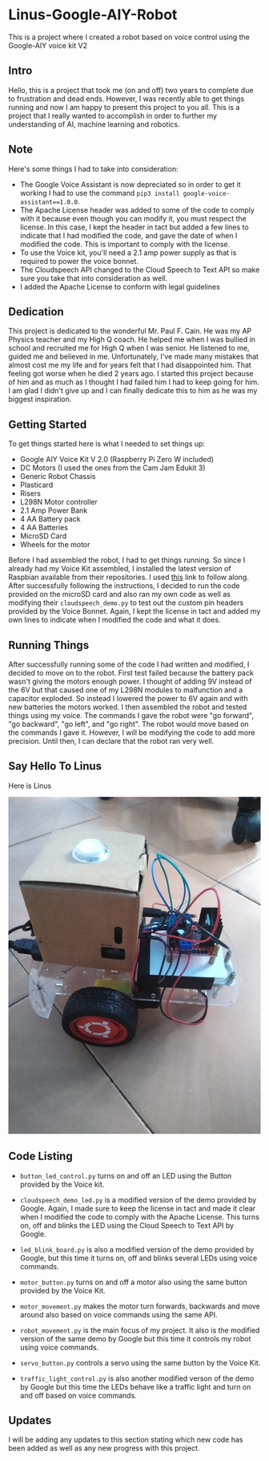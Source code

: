 # Linus-Google-AIY-Robot

This is a project where I created a robot based on voice control using the Google-AIY voice kit V2

## Intro

Hello, this is a project that took me (on and off) two years to complete due to frustration and dead ends. However, I was recently able to get things running and now I am happy to present this project to you all. This is a project that I really wanted to accomplish in order to further my understanding of AI, machine learning and robotics. 

## Note

Here's some things I had to take into consideration:

* The Google Voice Assistant is now depreciated so in order to get it working I had to use the command `pip3 install google-voice-assistant==1.0.0`.
* The Apache License header was added to some of the code to comply with it because even though you can modify it, you must respect the license. In this case, I kept the header in tact but added a few lines to indicate that I had modified the code, and gave the date of when I modified the code. This is important to comply with the license.
* To use the Voice kit, you'll need a 2.1 amp power supply as that is required to power the voice bonnet. 
* The Cloudspeech API changed to the Cloud Speech to Text API so make sure you take that into consideration as well.
* I added the Apache License to conform with legal guidelines

## Dedication

This project is dedicated to the wonderful Mr. Paul F. Cain. He was my AP Physics teacher and my High Q coach. He helped me when I was bullied in school and recruited me for High Q when I was senior. He listened to me, guided me and believed in me. Unfortunately, I've made many mistakes that almost cost me my life and for years felt that I had disappointed him. That feeling got worse when he died 2 years ago. I started this project because of him and as much as I thought I had failed him I had to keep going for him. I am glad I didn't give up and I can finally dedicate this to him as he was my biggest inspiration.

## Getting Started

To get things started here is what I needed to set things up:

* Google AIY Voice Kit V 2.0 (Raspberry Pi Zero W included)
* DC Motors (I used the ones from the Cam Jam Edukit 3)
* Generic Robot Chassis 
* Plasticard
* Risers
* L298N Motor controller
* 2.1 Amp Power Bank
* 4 AA Battery pack
* 4 AA Batteries
* MicroSD Card
* Wheels for the motor

Before I had assembled the robot, I had to get things running. So since I already had my Voice Kit assembled, I installed the latest version of Raspbian available from their repositories. I used [this](https://aiyprojects.withgoogle.com/voice/) link to follow along. After successfully following the instructions, I decided to run the code provided on the microSD card and also ran my own code as well as modifying their `cloudspeech_demo.py` to test out the custom pin headers provided by the Voice Bonnet. Again, I kept the license in tact and added my own lines to indicate when I modified the code and what it does.

## Running Things

After successfully running some of the code I had written and modified, I decided to move on to the robot. First test failed because the battery pack wasn't giving the motors enough power. I thought of adding 9V instead of the 6V but that caused one of my L298N modules to malfunction and a capacitor exploded. So instead I lowered the power to 6V again and with new batteries the motors worked. I then assembled the robot and tested things using my voice. The commands I gave the robot were "go forward", "go backward", "go left", and "go right". The robot would move based on the commands I gave it. However, I will be modifying the code to add more precision. Until then, I can declare that the robot ran very well. 

## Say Hello To Linus

Here is Linus 

![Robot](https://github.com/sentairanger/Linus-Google-AIY-Robot/blob/master/IMG_20200912_124341667.jpg)

## Code Listing

* `button_led_control.py` turns on and off an LED using the Button provided by the Voice kit.

* `cloudspeech_demo_led.py` is a modified version of the demo provided by Google. Again, I made sure to keep the license in tact and made it clear when I modified the code to comply with the Apache License. This turns on, off and blinks the LED using the Cloud Speech to Text API by Google.

* `led_blink_board.py` is also a modified version of the demo provided by Google, but this time it turns on, off and blinks several LEDs using voice commands.

* `motor_button.py` turns on and off a motor also using the same button provided by the Voice Kit.

* `motor_movement.py` makes the motor turn forwards, backwards and move around also based on voice commands using the same API.

* `robot_movement.py` is the main focus of my project. It also is the modified version of the same demo by Google but this time it controls my robot using voice commands. 

* `servo_button.py` controls a servo using the same button by the Voice Kit.

* `traffic_light_control.py` is also another modified verson of the demo by Google but this time the LEDs behave like a traffic light and turn on and off based on voice commands.

## Updates

I will be adding any updates to this section stating which new code has been added as well as any new progress with this project.
